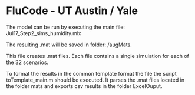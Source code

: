 # FluCode - UT Austin / Yale
The model can be run by executing the main file: Jul17_Step2_sims_humidity.mlx

The resulting .mat will be saved in folder: /augMats.

This file creates .mat files. Each file contains a single simulation for each of the 32 scenarios.

To format the results in the common template format the file the script toTemplate_main.m should be executed. It parses the .mat files located in the folder mats and exports csv results in the folder ExcelOuput.
